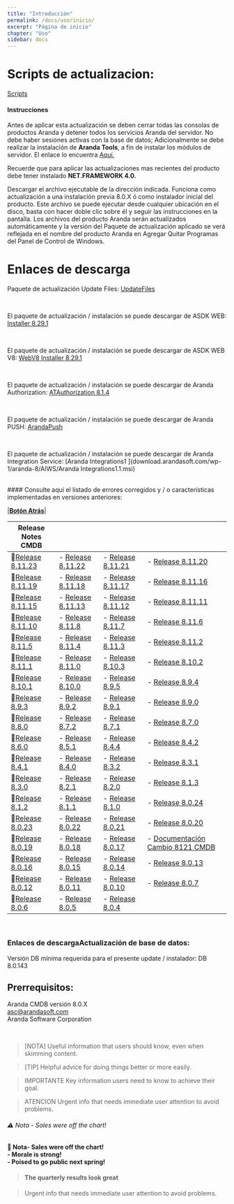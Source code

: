 ```yaml
---
title: "Introducción"
permalink: /docs/uso/inicio/
excerpt: "Página de inicio"
chapter: "Uso" 
sidebar: docs
---
```



#  Scripts de actualizacion:

[Scripts](https://download.arandasoft.com/UTILIDADES/Scrips_asdk/Script.zip)

####  Instrucciones

Antes de aplicar esta actualización se deben cerrar todas las consolas de productos Aranda y detener todos los servicios Aranda del servidor. No debe haber sesiones activas con la base de datos; Adicionalmente se debe realizar la instalación de **Aranda Tools**, a fin de instalar los módulos de servidor. El enlace lo encuentra [Aquí.](http://corp.arandasoft.com:5554/kb2/KnowledgebaseArticle10195.aspx)

Recuerde que para aplicar las actualizaciones mas recientes del producto debe tener instalado  **NET.FRAMEWORK 4.0.**

Descargar el archivo ejecutable de la dirección indicada. Funciona como actualización a una instalación previa 8.0.X ó como instalador inicial del producto. Este archivo se puede ejecutar desde cualquier ubicación en el disco, basta con hacer doble clic sobre él y seguir las instrucciones en la pantalla. Los archivos del producto Aranda serán actualizados automáticamente y la versión del Paquete de actualización aplicado se verá reflejada en el nombre del producto Aranda en Agregar Quitar Programas del Panel de Control de Windows. 


#  Enlaces de descarga


Paquete de actualización Update Files:
[UpdateFiles](http://temp.arandasoft.com/kb/temp/UTILIDADES/UpdateFiles.rar)

<br>

El paquete de actualización / instalación se puede descargar de ASDK WEB:
[Installer 8.29.1](download.arandasoft.com/wp-1/aranda-8/ASDKW/Aranda.ASDK.Web.Installer_8.29.1.exe)

<br>

El paquete de actualización / instalación se puede descargar de ASDK WEB V8:
[WebV8 Installer 8.29.1](download.arandasoft.com/wp-1/aranda-8/ASDKW/Aranda.ASDK.WebV8.Installer_8.29.1.exe)

<br>

El paquete de actualización / instalación se puede descargar de Aranda Authorization:
[ATAuthorization 8.1.4](download.arandasoft.com/wp-1/aranda-8/AUTHORIZATION/ATAuthorization_8.1.4.exe)

<br>

El paquete de actualización / instalación se puede descargar de Aranda PUSH:
[ArandaPush](download.arandasoft.com/wp-1/aranda-8/AP/ArandaPush_8.0.5.exe)

<br>

El paquete de actualización / instalación se puede descargar de Aranda Integration Service: 
[Aranda Integrations1 ](download.arandasoft.com/wp-1/aranda-8/AIWS/Aranda Integrations1.1.msi)

<br>
#### Consulte aquí el listado de errores corregidos y / o características implementadas en versiones anteriores:

|[**Botón Atrás**](../03-instalacion_consola_web/01-instalacion_consola_adm.html)|

|Release Notes CMDB||||
|------|------|------|------|
|📄[Release 8.11.23](https://download.arandasoft.com/wp-1/aranda_doc-8/CMDBW/Update_Pack_CMDB_Web_8.11.23.pdf)|- [Release 8.11.22](https://download.arandasoft.com/wp-1/aranda_doc-8/CMDBW/Update_Pack_CMDB_Web_8.11.22.pdf)|- [Release 8.11.21](https://download.arandasoft.com/wp-1/aranda_doc-8/CMDBW/Update_Pack_CMDB_Web_8.11.21.pdf)|- [Release 8.11.20](https://download.arandasoft.com/wp-1/aranda_doc-8/CMDBW/Update_Pack_CMDB_Web_8.11.20.pdf)|
|📄[Release 8.11.19](https://download.arandasoft.com/wp-1/aranda_doc-8/CMDBW/Update_Pack_CMDB_Web_8.11.19.pdf)|- [Release 8.11.18](https://download.arandasoft.com/wp-1/aranda_doc-8/CMDBW/Update_Pack_CMDB_Web_8.11.18.pdf)|- [Release 8.11.17](https://download.arandasoft.com/wp-1/aranda_doc-8/CMDBW/Update_Pack_CMDB_Web_8.11.17.pdf)|- [Release 8.11.16](https://download.arandasoft.com/wp-1/aranda_doc-8/CMDBW/Update_Pack_CMDB_Web_8.11.16.pdf)|
|📄[Release 8.11.15](https://download.arandasoft.com/wp-1/aranda_doc-8/CMDBW/Update_Pack_CMDB_Web_8.11.15.pdf)|- [Release 8.11.13](https://download.arandasoft.com/wp-1/aranda_doc-8/CMDBW/Update_Pack_CMDB_Web_8.11.13.pdf)|- [Release 8.11.12](https://download.arandasoft.com/wp-1/aranda_doc-8/CMDBW/Update_Pack_CMDB_Web_8.11.12.pdf)|- [Release 8.11.11](https://download.arandasoft.com/wp-1/aranda_doc-8/CMDBW/Update_Pack_CMDB_Web_8.11.11.pdf)|
|📄[Release 8.11.10](https://download.arandasoft.com/wp-1/aranda_doc-8/CMDBW/Update_Pack_CMDB_Web_8.11.10.pdf)|- [Release 8.11.8](https://download.arandasoft.com/wp-1/aranda_doc-8/CMDBW/Update_Pack_CMDB_Web_8.11.8.pdf)|- [Release 8.11.7](https://download.arandasoft.com/wp-1/aranda_doc-8/CMDBW/Update_Pack_CMDB_Web_8.11.7.pdf)|- [Release 8.11.6](https://download.arandasoft.com/wp-1/aranda_doc-8/CMDBW/Update_Pack_CMDB_Web_8.11.6.pdf)|
|📄[Release 8.11.5](https://download.arandasoft.com/wp-1/aranda_doc-8/CMDBW/Update_Pack_CMDB_Web_8.11.5.pdf)|- [Release 8.11.4](https://download.arandasoft.com/wp-1/aranda_doc-8/CMDBW/Update_Pack_CMDB_Web_8.11.4.pdf)|- [Release 8.11.3](https://download.arandasoft.com/wp-1/aranda_doc-8/CMDBW/Update_Pack_CMDB_Web_8.11.3.pdf)|- [Release 8.11.2](https://download.arandasoft.com/wp-1/aranda_doc-8/CMDBW/Update_Pack_CMDB_Web_8.11.2.pdf)|
|📄[Release 8.11.1](https://download.arandasoft.com/wp-1/aranda_doc-8/CMDBW/Update_Pack_CMDB_Web_8.11.1.pdf)|- [Release 8.11.0](https://download.arandasoft.com/wp-1/aranda_doc-8/CMDBW/Update_Pack_CMDB_Web_8.11.0.pdf)|- [Release 8.10.3](https://download.arandasoft.com/wp-1/aranda_doc-8/CMDBW/Update_Pack_CMDB_Web_8.10.3.pdf)|- [Release 8.10.2](https://download.arandasoft.com/wp-1/aranda_doc-8/CMDBW/Update_Pack_CMDB_Web_8.10.2.pdf)|
|📄[Release 8.10.1](https://download.arandasoft.com/wp-1/aranda_doc-8/CMDBW/Update_Pack_CMDB_Web_8.10.1.pdf)|- [Release 8.10.0](https://download.arandasoft.com/wp-1/aranda_doc-8/CMDBW/Update_Pack_CMDB_Web_8.10.0.pdf)|- [Release 8.9.5](https://download.arandasoft.com/wp-1/aranda_doc-8/CMDBW/Update_Pack_CMDB_Web_8.9.5.pdf)|- [Release 8.9.4](https://download.arandasoft.com/wp-1/aranda_doc-8/CMDBW/Update_Pack_CMDB_Web_8.9.4.pdf)|
|📄[Release 8.9.3](https://download.arandasoft.com/wp-1/aranda_doc-8/CMDBW/Update_Pack_CMDB_Web_8.9.3.pdf)|- [Release 8.9.2](https://download.arandasoft.com/wp-1/aranda_doc-8/CMDBW/Update_Pack_CMDB_Web_8.9.2.pdf)|- [Release 8.9.1](https://download.arandasoft.com/wp-1/aranda_doc-8/CMDBW/Update_Pack_CMDB_Web_8.9.1.pdf)|- [Release 8.9.0](https://download.arandasoft.com/wp-1/aranda_doc-8/CMDBW/Update_Pack_CMDB_Web_8.9.0.pdf)|
|📄[Release 8.8.0](https://download.arandasoft.com/wp-1/aranda_doc-8/CMDBW/Update_Pack_CMDB_Web_8.8.0.pdf)|- [Release 8.7.2](https://download.arandasoft.com/wp-1/aranda_doc-8/CMDBW/Update_Pack_CMDB_Web_8.7.2.pdf)|- [Release 8.7.1](https://download.arandasoft.com/wp-1/aranda_doc-8/CMDBW/Update_Pack_CMDB_Web_8.7.1.pdf)|- [Release 8.7.0](https://download.arandasoft.com/wp-1/aranda_doc-8/CMDBW/Update_Pack_CMDB_Web_8.7.0.pdf)|
|📄[Release 8.6.0](https://download.arandasoft.com/wp-1/aranda_doc-8/CMDBW/Update_Pack_CMDB_Web_8.6.0.pdf)|- [Release 8.5.1](https://download.arandasoft.com/wp-1/aranda_doc-8/CMDBW/Update_Pack_CMDB_Web_8.5.1.pdf)|- [Release 8.4.4](https://download.arandasoft.com/wp-1/aranda_doc-8/CMDBW/Update_Pack_CMDB_Web_8.4.4.pdf)|- [Release 8.4.2](https://download.arandasoft.com/wp-1/aranda_doc-8/CMDBW/Update_Pack_CMDBW_8.4.2.pdf)|
|📄[Release 8.4.1](https://download.arandasoft.com/wp-1/aranda_doc-8/CMDBW/Update_Pack_CMDBW_8.4.1.pdf)|- [Release 8.4.0](https://download.arandasoft.com/wp-1/aranda_doc-8/CMDBW/Update_Pack_CMDBW_8.4.0.pdf)|- [Release 8.3.2](https://download.arandasoft.com/wp-1/aranda_doc-8/CMDBW/Update_Pack_CMDBW_8.3.2.pdf)|- [Release 8.3.1](https://download.arandasoft.com/wp-1/aranda_doc-8/CMDBW/Update_Pack_CMDBW_8.3.1.pdf)|
|📄[Release 8.3.0](https://download.arandasoft.com/wp-1/aranda_doc-8/CMDBW/Update_Pack_CMDBW_8.3.0.pdf)|- [Release 8.2.1](https://download.arandasoft.com/wp-1/aranda_doc-8/CMDBW/Update_Pack_CMDBW_8.2.1.pdf)|- [Release 8.2.0](https://download.arandasoft.com/wp-1/aranda_doc-8/CMDBW/Update_Pack_CMDBW_8.2.0.pdf)|- [Release 8.1.3](https://download.arandasoft.com/wp-1/aranda_doc-8/CMDBW/Update_Pack_CMDBW_8.1.3.pdf)|
|📄[Release 8.1.2](https://download.arandasoft.com/wp-1/aranda_doc-8/CMDBW/Update_Pack_CMDBW_8.1.2.pdf)|- [Release 8.1.1](https://download.arandasoft.com/wp-1/aranda_doc-8/CMDBW/Update_Pack_CMDBW_8.1.1.pdf)|- [Release 8.1.0](https://download.arandasoft.com/wp-1/aranda_doc-8/CMDBW/Update_Pack_CMDBW_8.1.0.pdf)|- [Release 8.0.24](https://download.arandasoft.com/wp-1/aranda_doc-8/CMDBW/Update_Pack_CMDBW_8.0.24.pdf)|
|📄[Release 8.0.23](https://download.arandasoft.com/wp-1/aranda_doc-8/CMDBW/Update_Pack_CMDBW_8.0.23.pdf)|- [Release 8.0.22](https://download.arandasoft.com/wp-1/aranda_doc-8/CMDBW/Update_Pack_CMDBW_8.0.22.pdf)|- [Release 8.0.21](https://download.arandasoft.com/wp-1/aranda_doc-8/CMDBW/Update_Pack_CMDBW_8.0.21.pdf)|- [Release 8.0.20](https://download.arandasoft.com/wp-1/aranda_doc-8/CMDBW/Update_Pack_CMDBW_8.0.20.pdf)|
|📄[Release 8.0.19](https://download.arandasoft.com/wp-1/aranda_doc-8/CMDBW/Update_Pack_CMDBW_8.0.19.pdf)|- [Release 8.0.18](https://download.arandasoft.com/wp-1/aranda_doc-8/CMDBW/Update_Pack_CMDBW_8.0.18.pdf)|- [Release 8.0.17](https://download.arandasoft.com/wp-1/aranda_doc-8/CMDBW/Update_Pack_CMDBW_8.0.17.pdf)|- [Documentación Cambio 8121 CMDB](https://download.arandasoft.com/wp-1/aranda_doc-8/CMDBW/Documentación_Cambio_[8121]_CMDB.pdf)|
|📄[Release 8.0.16](https://download.arandasoft.com/wp-1/aranda_doc-8/CMDBW/Update_Pack_CMDBW_8.0.16.pdf)|- [Release 8.0.15](https://download.arandasoft.com/wp-1/aranda_doc-8/CMDBW/Update_Pack_CMDBW_8.0.15.pdf)|- [Release 8.0.14](https://download.arandasoft.com/wp-1/aranda_doc-8/CMDBW/Update_Pack_CMDBW_8.0.14.pdf)|- [Release 8.0.13](https://download.arandasoft.com/wp-1/aranda_doc-8/CMDBW/Update_Pack_CMDBW_8.0.13.pdf)|
|📄[Release 8.0.12](https://download.arandasoft.com/wp-1/aranda_doc-8/CMDBW/Update_Pack_CMDBW_8.0.12.pdf)|- [Release 8.0.11](https://download.arandasoft.com/wp-1/aranda_doc-8/CMDBW/Update_Pack_CMDBW_8.0.11.pdf)|- [Release 8.0.10](https://download.arandasoft.com/wp-1/aranda_doc-8/CMDBW/Update_Pack_CMDBW_8.0.10.pdf) |- [Release 8.0.7](https://download.arandasoft.com/wp-1/aranda_doc-8/CMDBW/Update_Pack_CMDBW_8.0.7.pdf)|
|📄[Release 8.0.6](https://download.arandasoft.com/wp-1/aranda_doc-8/CMDBW/Update_Pack_CMDBW_8.0.6.pdf)|- [Release 8.0.5](https://download.arandasoft.com/wp-1/aranda_doc-8/CMDBW/Update_Pack_CMDBW_8.0.5.pdf)|- [Release 8.0.4](https://download.arandasoft.com/wp-1/aranda_doc-8/CMDBW/Update_Pack_CMDBW_8.0.4.pdf)||

<br>


###  Enlaces de descargaActualización de base de datos:

Versión DB mínima requerida para el presente update / instalador: DB 8.0.143

##  Prerrequisitos:

Aranda CMDB versión 8.0.X
<br>
asc@arandasoft.com
<br> 
Aranda Software Corporation


<br>

> [NOTA]
> Useful information that users should know, even when skimming content.

> [TIP]
> Helpful advice for doing things better or more easily.

> IMPORTANTE
> Key information users need to know to achieve their goal.

> ATENCION
Urgent info that needs immediate user attention to avoid problems.


###### ⚠ Nota - Sales were off the chart!

#### 📣 Nota- Sales were off the chart! <br> - Morale is strong! <br> - Poised to go public next spring!

>#### The quarterly results look great


> Urgent info that needs immediate user attention to avoid problems.
